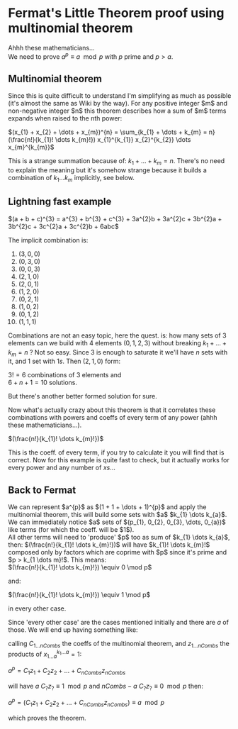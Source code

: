 # Fermat's Little Theorem proof using multinomial theorem

Ahhh these mathematicians...<br>
We need to prove $a^{p} \equiv a \mod p$ with $p$ prime and $p > a$.

## Multinomial theorem
<p>
  Since this is quite difficult to understand I'm simplifying as much as possible (it's almost the same as Wiki by the way).
  For any positive integer $m$ and non-negative integer $n$ this theorem describes how a sum of $m$ terms expands when raised to the nth power:

  $(x_{1} + x_{2} + \dots + x_{m})^{n} = \sum_{k_{1} + \dots + k_{m} = n} (\frac{n!}{k_{1}! \dots k_{m}!}) x_{1}^{k_{1}} x_{2}^{k_{2}} \dots x_{m}^{k_{m}}$

  This is a strange summation because of: $k_{1} + \dots + k_{m} = n$. There's no need to explain the meaning but it's somehow strange because it builds a combination of $k_{1} \dots k_{m}$ implicitly, see below.<br>

</p>

## Lightning fast example

<p>
  $(a + b + c)^{3} = a^{3} + b^{3} + c^{3} + 3a^{2}b + 3a^{2}c + 3b^{2}a + 3b^{2}c + 3c^{2}a + 3c^{2}b + 6abc$

The implicit combination is:<br>

  1. $(3, 0, 0)$
  2. $(0, 3, 0)$
  3. $(0, 0, 3)$
  4. $(2, 1, 0)$
  5. $(2, 0, 1)$
  6. $(1, 2, 0)$
  7. $(0, 2, 1)$
  8. $(1, 0, 2)$
  9. $(0, 1, 2)$
  10. $(1, 1, 1)$

Combinations are not an easy topic, here the quest. is: how many sets of $3$ elements can we build with 4 elements ($0, 1, 2, 3$) without breaking $k_{1} + \dots + k_{m} = n$ ? Not so easy. Since $3$ is enough to saturate it we'll have $n$ sets with it, and $1$ set with $1s$. Then $(2, 1, 0)$ form: <br>

$3! = 6$ combinations of 3 elements and <br>
$6 + n + 1 = 10$ solutions.

But there's another better formed solution for sure.

Now what's actually crazy about this theorem is that it correlates these combinations with powers and coeffs of every term of any power (ahhh these mathematicians...).<br>

$(\frac{n!}{k_{1}! \dots k_{m}!})$ 

This is the coeff. of every term, if you try to calculate it you will find that is correct. Now for this example is quite fast to check, but it actually works for every power and any number of $xs \dots$

</p>

## Back to Fermat

<p>
  We can represent $a^{p}$ as $(1 + 1 + \dots + 1)^{p}$ and apply the multinomial theorem, this will build some sets with $a$ $k_{1} \dots k_{a}$.<br>
  We can immediately notice $a$ sets of $(p_{1}, 0_{2}, 0_{3}, \dots, 0_{a})$ like terms (for which the coeff. will be $1$).<br>
  All other terms will need to 'produce' $p$ too as sum of $k_{1} \dots k_{a}$, then:
  $(\frac{n!}{k_{1}! \dots k_{m}!})$ will have $k_{1}! \dots k_{m}!$ composed only by factors which are coprime with $p$ since it's prime and $p > k_{1 \dots m}!$. This means: <br>
  $(\frac{n!}{k_{1}! \dots k_{m}!}) \equiv 0 \mod p$

  and:

  $(\frac{n!}{k_{1}! \dots k_{m}!}) \equiv 1 \mod p$ 

  in every other case.

  Since 'every other case' are the cases mentioned initially and there are $a$ of those. We will end up having something like:<br>

  calling $C_{1 \dots nCombs}$ the coeffs of the multinomial theorem, and $z_{1 \dots nCombs}$ the products of $x_{1 \dots a}^{k_1 \dots a} = 1$:

  $a^{p} = C_{1}z_{1} + C_{2}z_{2} + \dots + C_{nCombs}z_{nCombs}$

  will have $a$ $C_{?}z_{?} \equiv 1 \mod p$ and $nCombs - a$ $C_{?}z_{?} \equiv 0 \mod p$ then:<br>

  $a^{p} = (C_{1}z_{1} + C_{2}z_{2} + \dots + C_{nCombs}z_{nCombs}) \equiv a \mod p$
  
  which proves the theorem.

</p>

